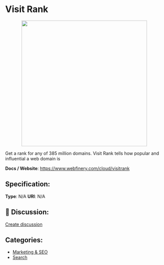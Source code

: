 # Visit Rank
<p align="center">
    <img width="400" src="https://raw.githubusercontent.com/apis-list/apis-list/main/apis/visit-rank/logo_256x256.png" />
</p>

Get a rank for any of 385 million domains. Visit Rank tells how popular and influential a web domain is

**Docs / Website**: https://www.webfinery.com/cloud/visitrank

## Specification:
**Type**:  N/A 
**URI**:  N/A 

## 💬 Discussion:
[Create discussion](https://github.com/apis-list/apis-list/discussions/new)

## Categories:
- [Marketing & SEO](https://github.com/apis-list/apis-list#marketing-and-seo)
- [Search](https://github.com/apis-list/apis-list#search)



